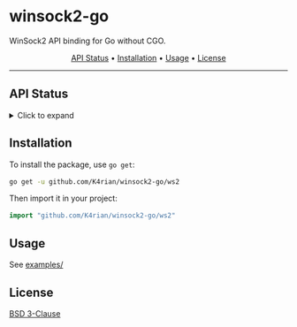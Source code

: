 winsock2-go
=====

WinSock2 API binding for Go without CGO.

<p align="center"><a href="#api-status">API Status</a> &bull; <a href="#installation">Installation</a> &bull; <a href="#usage">Usage</a> &bull; <a href="#license">License</a></p>

---
## API Status
<details>
<summary>Click to expand</summary>

Status                                                                                                                                                               | Function                         | C++                              | Notes
:---:                                                                                                                                                                | :---                             | :---                             | :---
<img alt="implemented" src="https://raw.githubusercontent.com/K4rian/winsock2-go/assets/icons/bullet_implemented.svg" height="24px" width="24px" align="center">     | __WSAFDIsSet                     | __WSAFDIsSet                     | 
<img alt="implemented" src="https://raw.githubusercontent.com/K4rian/winsock2-go/assets/icons/bullet_implemented.svg" height="24px" width="24px" align="center">     | Accept                           | accept                           |
<img alt="implemented" src="https://raw.githubusercontent.com/K4rian/winsock2-go/assets/icons/bullet_implemented.svg" height="24px" width="24px" align="center">     | Bind                             | bind                             |
<img alt="implemented" src="https://raw.githubusercontent.com/K4rian/winsock2-go/assets/icons/bullet_implemented.svg" height="24px" width="24px" align="center">     | CloseSocket                      | closesocket                      |
<img alt="implemented" src="https://raw.githubusercontent.com/K4rian/winsock2-go/assets/icons/bullet_implemented.svg" height="24px" width="24px" align="center">     | Connect                          | connect                          |
<img alt="implemented" src="https://raw.githubusercontent.com/K4rian/winsock2-go/assets/icons/bullet_implemented.svg" height="24px" width="24px" align="center">     | FreeAddrInfoA                    | freeaddrinfo                     |
<img alt="unimplemented" src="https://raw.githubusercontent.com/K4rian/winsock2-go/assets/icons/bullet_unimplemented.svg" height="24px" width="24px" align="center"> | FreeAddrInfoEx                   | FreeAddrInfoEx                   |
<img alt="unimplemented" src="https://raw.githubusercontent.com/K4rian/winsock2-go/assets/icons/bullet_unimplemented.svg" height="24px" width="24px" align="center"> | FreeAddrInfoExW                  | FreeAddrInfoExW                  |
<img alt="implemented" src="https://raw.githubusercontent.com/K4rian/winsock2-go/assets/icons/bullet_implemented.svg" height="24px" width="24px" align="center">     | FreeAddrInfoW                    | FreeAddrInfoW                    |
<img alt="implemented" src="https://raw.githubusercontent.com/K4rian/winsock2-go/assets/icons/bullet_implemented.svg" height="24px" width="24px" align="center">     | GetAddrInfoA                     | getaddrinfo                      |
<img alt="unimplemented" src="https://raw.githubusercontent.com/K4rian/winsock2-go/assets/icons/bullet_unimplemented.svg" height="24px" width="24px" align="center"> | GetAddrInfoExA                   | GetAddrInfoExA                   |
<img alt="unimplemented" src="https://raw.githubusercontent.com/K4rian/winsock2-go/assets/icons/bullet_unimplemented.svg" height="24px" width="24px" align="center"> | GetAddrInfoExCancel              | GetAddrInfoExCancel              |
<img alt="unimplemented" src="https://raw.githubusercontent.com/K4rian/winsock2-go/assets/icons/bullet_unimplemented.svg" height="24px" width="24px" align="center"> | GetAddrInfoExOverlappedResult    | GetAddrInfoExOverlappedResult    |
<img alt="unimplemented" src="https://raw.githubusercontent.com/K4rian/winsock2-go/assets/icons/bullet_unimplemented.svg" height="24px" width="24px" align="center"> | GetAddrInfoExW                   | GetAddrInfoExW                   |
<img alt="implemented" src="https://raw.githubusercontent.com/K4rian/winsock2-go/assets/icons/bullet_implemented.svg" height="24px" width="24px" align="center">     | GetAddrInfoW                     | GetAddrInfoW                     |
<img alt="implemented" src="https://raw.githubusercontent.com/K4rian/winsock2-go/assets/icons/bullet_implemented.svg" height="24px" width="24px" align="center">     | GetHostByAddr                    | gethostbyaddr                    |
<img alt="implemented" src="https://raw.githubusercontent.com/K4rian/winsock2-go/assets/icons/bullet_implemented.svg" height="24px" width="24px" align="center">     | GetHostByName                    | gethostbyname                    |
<img alt="implemented" src="https://raw.githubusercontent.com/K4rian/winsock2-go/assets/icons/bullet_implemented.svg" height="24px" width="24px" align="center">     | GetHostNameA                     | gethostname                      |
<img alt="implemented" src="https://raw.githubusercontent.com/K4rian/winsock2-go/assets/icons/bullet_implemented.svg" height="24px" width="24px" align="center">     | GetHostNameW                     | GetHostNameW                     |
<img alt="implemented" src="https://raw.githubusercontent.com/K4rian/winsock2-go/assets/icons/bullet_implemented.svg" height="24px" width="24px" align="center">     | GetNameInfoA                     | getnameinfo                      |
<img alt="implemented" src="https://raw.githubusercontent.com/K4rian/winsock2-go/assets/icons/bullet_implemented.svg" height="24px" width="24px" align="center">     | GetNameInfoW                     | GetNameInfoW                     |
<img alt="implemented" src="https://raw.githubusercontent.com/K4rian/winsock2-go/assets/icons/bullet_implemented.svg" height="24px" width="24px" align="center">     | GetPeerName                      | getpeername                      |
<img alt="implemented" src="https://raw.githubusercontent.com/K4rian/winsock2-go/assets/icons/bullet_implemented.svg" height="24px" width="24px" align="center">     | GetProtoByName                   | getprotobyname                   |
<img alt="implemented" src="https://raw.githubusercontent.com/K4rian/winsock2-go/assets/icons/bullet_implemented.svg" height="24px" width="24px" align="center">     | GetProtoByNumber                 | getprotobynumber                 |
<img alt="implemented" src="https://raw.githubusercontent.com/K4rian/winsock2-go/assets/icons/bullet_implemented.svg" height="24px" width="24px" align="center">     | GetServByName                    | getservbyname                    |
<img alt="implemented" src="https://raw.githubusercontent.com/K4rian/winsock2-go/assets/icons/bullet_implemented.svg" height="24px" width="24px" align="center">     | GetServByPort                    | getservbyport                    |
<img alt="implemented" src="https://raw.githubusercontent.com/K4rian/winsock2-go/assets/icons/bullet_implemented.svg" height="24px" width="24px" align="center">     | GetSockName                      | getsockname                      |
<img alt="implemented" src="https://raw.githubusercontent.com/K4rian/winsock2-go/assets/icons/bullet_implemented.svg" height="24px" width="24px" align="center">     | GetSockOpt                       | getsockopt                       |
<img alt="implemented" src="https://raw.githubusercontent.com/K4rian/winsock2-go/assets/icons/bullet_implemented.svg" height="24px" width="24px" align="center">     | Htond                            | htond                            | Reimplemented in pure Go.
<img alt="implemented" src="https://raw.githubusercontent.com/K4rian/winsock2-go/assets/icons/bullet_implemented.svg" height="24px" width="24px" align="center">     | Htonf                            | htonf                            | Reimplemented in pure Go.
<img alt="implemented" src="https://raw.githubusercontent.com/K4rian/winsock2-go/assets/icons/bullet_implemented.svg" height="24px" width="24px" align="center">     | Htonl                            | htonl                            | Reimplemented in pure Go.
<img alt="implemented" src="https://raw.githubusercontent.com/K4rian/winsock2-go/assets/icons/bullet_implemented.svg" height="24px" width="24px" align="center">     | Htonll                           | htonll                           | Reimplemented in pure Go.
<img alt="implemented" src="https://raw.githubusercontent.com/K4rian/winsock2-go/assets/icons/bullet_implemented.svg" height="24px" width="24px" align="center">     | Htons                            | htons                            | Reimplemented in pure Go.
<img alt="implemented" src="https://raw.githubusercontent.com/K4rian/winsock2-go/assets/icons/bullet_implemented.svg" height="24px" width="24px" align="center">     | InetAddr                         | inet_addr                        |
<img alt="implemented" src="https://raw.githubusercontent.com/K4rian/winsock2-go/assets/icons/bullet_implemented.svg" height="24px" width="24px" align="center">     | InetNtoa                         | inet_ntoa                        | Reimplemented in pure Go.
<img alt="implemented" src="https://raw.githubusercontent.com/K4rian/winsock2-go/assets/icons/bullet_implemented.svg" height="24px" width="24px" align="center">     | InetNtop                         | inet_ntop                        | 
<img alt="implemented" src="https://raw.githubusercontent.com/K4rian/winsock2-go/assets/icons/bullet_implemented.svg" height="24px" width="24px" align="center">     | InetNtopW                        | InetNtopW                        | 
<img alt="implemented" src="https://raw.githubusercontent.com/K4rian/winsock2-go/assets/icons/bullet_implemented.svg" height="24px" width="24px" align="center">     | InetPton                         | inet_pton                        | 
<img alt="implemented" src="https://raw.githubusercontent.com/K4rian/winsock2-go/assets/icons/bullet_implemented.svg" height="24px" width="24px" align="center">     | InetPtonW                        | InetPtonW                        | 
<img alt="implemented" src="https://raw.githubusercontent.com/K4rian/winsock2-go/assets/icons/bullet_implemented.svg" height="24px" width="24px" align="center">     | IoctlSocket                      | ioctlsocket                      |
<img alt="implemented" src="https://raw.githubusercontent.com/K4rian/winsock2-go/assets/icons/bullet_implemented.svg" height="24px" width="24px" align="center">     | Listen                           | listen                           |
<img alt="unimplemented" src="https://raw.githubusercontent.com/K4rian/winsock2-go/assets/icons/bullet_unimplemented.svg" height="24px" width="24px" align="center"> | Ntohd                            | ntohd                            | Ignored.
<img alt="unimplemented" src="https://raw.githubusercontent.com/K4rian/winsock2-go/assets/icons/bullet_unimplemented.svg" height="24px" width="24px" align="center"> | Ntohf                            | ntohf                            | Ignored.
<img alt="implemented" src="https://raw.githubusercontent.com/K4rian/winsock2-go/assets/icons/bullet_implemented.svg" height="24px" width="24px" align="center">     | Ntohl                            | ntohl                            | Reimplemented in pure Go.
<img alt="unimplemented" src="https://raw.githubusercontent.com/K4rian/winsock2-go/assets/icons/bullet_unimplemented.svg" height="24px" width="24px" align="center"> | Ntohll                           | ntohll                           | Ignored.
<img alt="implemented" src="https://raw.githubusercontent.com/K4rian/winsock2-go/assets/icons/bullet_implemented.svg" height="24px" width="24px" align="center">     | Ntohs                            | ntohs                            | Reimplemented in pure Go.
<img alt="implemented" src="https://raw.githubusercontent.com/K4rian/winsock2-go/assets/icons/bullet_implemented.svg" height="24px" width="24px" align="center">     | Recv                             | recv                             |
<img alt="implemented" src="https://raw.githubusercontent.com/K4rian/winsock2-go/assets/icons/bullet_implemented.svg" height="24px" width="24px" align="center">     | RecvFrom                         | recvfrom                         |
<img alt="implemented" src="https://raw.githubusercontent.com/K4rian/winsock2-go/assets/icons/bullet_implemented.svg" height="24px" width="24px" align="center">     | Select                           | select                           |
<img alt="implemented" src="https://raw.githubusercontent.com/K4rian/winsock2-go/assets/icons/bullet_implemented.svg" height="24px" width="24px" align="center">     | Send                             | send                             |
<img alt="implemented" src="https://raw.githubusercontent.com/K4rian/winsock2-go/assets/icons/bullet_implemented.svg" height="24px" width="24px" align="center">     | SendTo                           | sendto                           |
<img alt="unimplemented" src="https://raw.githubusercontent.com/K4rian/winsock2-go/assets/icons/bullet_unimplemented.svg" height="24px" width="24px" align="center"> | SetAddrInfoExA                   | SetAddrInfoExA                   |
<img alt="unimplemented" src="https://raw.githubusercontent.com/K4rian/winsock2-go/assets/icons/bullet_unimplemented.svg" height="24px" width="24px" align="center"> | SetAddrInfoExW                   | SetAddrInfoExW                   |
<img alt="implemented" src="https://raw.githubusercontent.com/K4rian/winsock2-go/assets/icons/bullet_implemented.svg" height="24px" width="24px" align="center">     | SetSockOpt                       | setsockopt                       |
<img alt="implemented" src="https://raw.githubusercontent.com/K4rian/winsock2-go/assets/icons/bullet_implemented.svg" height="24px" width="24px" align="center">     | Shutdown                         | shutdown                         |
<img alt="implemented" src="https://raw.githubusercontent.com/K4rian/winsock2-go/assets/icons/bullet_implemented.svg" height="24px" width="24px" align="center">     | Socket                           | socket                           |
<img alt="unimplemented" src="https://raw.githubusercontent.com/K4rian/winsock2-go/assets/icons/bullet_unimplemented.svg" height="24px" width="24px" align="center"> | SocketNotificationRetrieveEvents | SocketNotificationRetrieveEvents | Ignored.
<img alt="unimplemented" src="https://raw.githubusercontent.com/K4rian/winsock2-go/assets/icons/bullet_unimplemented.svg" height="24px" width="24px" align="center"> | Wah*                             |                                  | Ignored.
<img alt="unimplemented" src="https://raw.githubusercontent.com/K4rian/winsock2-go/assets/icons/bullet_unimplemented.svg" height="24px" width="24px" align="center"> | WEP                              | WEP                              | Ignored.
<img alt="unimplemented" src="https://raw.githubusercontent.com/K4rian/winsock2-go/assets/icons/bullet_unimplemented.svg" height="24px" width="24px" align="center"> | WPUCompleteOverlappedRequest     | WPUCompleteOverlappedRequest     | Ignored.
<img alt="unimplemented" src="https://raw.githubusercontent.com/K4rian/winsock2-go/assets/icons/bullet_unimplemented.svg" height="24px" width="24px" align="center"> | WPUGetProviderPathEx             | WPUGetProviderPathEx             | Ignored.
<img alt="partial" src="https://raw.githubusercontent.com/K4rian/winsock2-go/assets/icons/bullet_partial.svg" height="24px" width="24px" align="center">             | WSAAccept                        | WSAAccept                        | The `condition` and `callbackData` parameters are always ignored.
<img alt="implemented" src="https://raw.githubusercontent.com/K4rian/winsock2-go/assets/icons/bullet_implemented.svg" height="24px" width="24px" align="center">     | WSAAddressToStringA              | WSAAddressToStringA              |
<img alt="implemented" src="https://raw.githubusercontent.com/K4rian/winsock2-go/assets/icons/bullet_implemented.svg" height="24px" width="24px" align="center">     | WSAAddressToStringW              | WSAAddressToStringW              |
<img alt="unimplemented" src="https://raw.githubusercontent.com/K4rian/winsock2-go/assets/icons/bullet_unimplemented.svg" height="24px" width="24px" align="center"> | WSAAdvertiseProvider             | WSAAdvertiseProvider             | Ignored.
<img alt="unimplemented" src="https://raw.githubusercontent.com/K4rian/winsock2-go/assets/icons/bullet_unimplemented.svg" height="24px" width="24px" align="center"> | WSAAsyncGetHostByAddr            | WSAAsyncGetHostByAddr            | Ignored.
<img alt="unimplemented" src="https://raw.githubusercontent.com/K4rian/winsock2-go/assets/icons/bullet_unimplemented.svg" height="24px" width="24px" align="center"> | WSAAsyncGetHostByName            | WSAAsyncGetHostByName            | Ignored.
<img alt="unimplemented" src="https://raw.githubusercontent.com/K4rian/winsock2-go/assets/icons/bullet_unimplemented.svg" height="24px" width="24px" align="center"> | WSAAsyncGetProtoByName           | WSAAsyncGetProtoByName           | Ignored.
<img alt="unimplemented" src="https://raw.githubusercontent.com/K4rian/winsock2-go/assets/icons/bullet_unimplemented.svg" height="24px" width="24px" align="center"> | WSAAsyncGetProtoByNumber         | WSAAsyncGetProtoByNumber         | Ignored.
<img alt="unimplemented" src="https://raw.githubusercontent.com/K4rian/winsock2-go/assets/icons/bullet_unimplemented.svg" height="24px" width="24px" align="center"> | WSAAsyncGetServByName            | WSAAsyncGetServByName            | Ignored.
<img alt="unimplemented" src="https://raw.githubusercontent.com/K4rian/winsock2-go/assets/icons/bullet_unimplemented.svg" height="24px" width="24px" align="center"> | WSAAsyncGetServByPort            | WSAAsyncGetServByPort            | Ignored.
<img alt="unimplemented" src="https://raw.githubusercontent.com/K4rian/winsock2-go/assets/icons/bullet_unimplemented.svg" height="24px" width="24px" align="center"> | WSAAsyncSelect                   | WSAAsyncSelect                   | Ignored.
<img alt="unimplemented" src="https://raw.githubusercontent.com/K4rian/winsock2-go/assets/icons/bullet_unimplemented.svg" height="24px" width="24px" align="center"> | WSACancelAsyncRequest            | WSACancelAsyncRequest            | Ignored.
<img alt="unimplemented" src="https://raw.githubusercontent.com/K4rian/winsock2-go/assets/icons/bullet_unimplemented.svg" height="24px" width="24px" align="center"> | WSACancelBlockingCall            | WSACancelBlockingCall            | Ignored.
<img alt="implemented" src="https://raw.githubusercontent.com/K4rian/winsock2-go/assets/icons/bullet_implemented.svg" height="24px" width="24px" align="center">     | WSACleanup                       | WSACleanup                       |
<img alt="implemented" src="https://raw.githubusercontent.com/K4rian/winsock2-go/assets/icons/bullet_implemented.svg" height="24px" width="24px" align="center">     | WSACloseEvent                    | WSACloseEvent                    |
<img alt="implemented" src="https://raw.githubusercontent.com/K4rian/winsock2-go/assets/icons/bullet_implemented.svg" height="24px" width="24px" align="center">     | WSAConnect                       | WSAConnect                       |
<img alt="broken" src="https://raw.githubusercontent.com/K4rian/winsock2-go/assets/icons/bullet_broken.svg" height="24px" width="24px" align="center">               | WSAConnectByList                 | WSAConnectByList                 | Can't get it to work (SocketAddressList issue?).
<img alt="implemented" src="https://raw.githubusercontent.com/K4rian/winsock2-go/assets/icons/bullet_implemented.svg" height="24px" width="24px" align="center">     | WSAConnectByNameA                | WSAConnectByNameA                |
<img alt="implemented" src="https://raw.githubusercontent.com/K4rian/winsock2-go/assets/icons/bullet_implemented.svg" height="24px" width="24px" align="center">     | WSAConnectByNameW                | WSAConnectByNameW                |
<img alt="implemented" src="https://raw.githubusercontent.com/K4rian/winsock2-go/assets/icons/bullet_implemented.svg" height="24px" width="24px" align="center">     | WSACreateEvent                   | WSACreateEvent                   |
<img alt="implemented" src="https://raw.githubusercontent.com/K4rian/winsock2-go/assets/icons/bullet_implemented.svg" height="24px" width="24px" align="center">     | WSADuplicateSocketA              | WSADuplicateSocketA              |
<img alt="implemented" src="https://raw.githubusercontent.com/K4rian/winsock2-go/assets/icons/bullet_implemented.svg" height="24px" width="24px" align="center">     | WSADuplicateSocketW              | WSADuplicateSocketW              |
<img alt="implemented" src="https://raw.githubusercontent.com/K4rian/winsock2-go/assets/icons/bullet_implemented.svg" height="24px" width="24px" align="center">     | WSAEnumNameSpaceProvidersA       | WSAEnumNameSpaceProvidersA       |
<img alt="implemented" src="https://raw.githubusercontent.com/K4rian/winsock2-go/assets/icons/bullet_implemented.svg" height="24px" width="24px" align="center">     | WSAEnumNameSpaceProvidersExA     | WSAEnumNameSpaceProvidersExA     |
<img alt="implemented" src="https://raw.githubusercontent.com/K4rian/winsock2-go/assets/icons/bullet_implemented.svg" height="24px" width="24px" align="center">               | WSAEnumNameSpaceProvidersExW     | WSAEnumNameSpaceProvidersExW     | 
<img alt="implemented" src="https://raw.githubusercontent.com/K4rian/winsock2-go/assets/icons/bullet_implemented.svg" height="24px" width="24px" align="center">     | WSAEnumNameSpaceProvidersW       | WSAEnumNameSpaceProvidersW       |
<img alt="implemented" src="https://raw.githubusercontent.com/K4rian/winsock2-go/assets/icons/bullet_implemented.svg" height="24px" width="24px" align="center">     | WSAEnumNetworkEvents             | WSAEnumNetworkEvents             |
<img alt="implemented" src="https://raw.githubusercontent.com/K4rian/winsock2-go/assets/icons/bullet_implemented.svg" height="24px" width="24px" align="center">     | WSAEnumProtocolsA                | WSAEnumProtocolsA                |
<img alt="implemented" src="https://raw.githubusercontent.com/K4rian/winsock2-go/assets/icons/bullet_implemented.svg" height="24px" width="24px" align="center">     | WSAEnumProtocolsW                | WSAEnumProtocolsW                |
<img alt="implemented" src="https://raw.githubusercontent.com/K4rian/winsock2-go/assets/icons/bullet_implemented.svg" height="24px" width="24px" align="center">     | WSAEventSelect                   | WSAEventSelect                   |
<img alt="broken" src="https://raw.githubusercontent.com/K4rian/winsock2-go/assets/icons/bullet_broken.svg" height="24px" width="24px" align="center">               | WSAGetLastError                  | WSAGetLastError                  | Always returns 0.
<img alt="implemented" src="https://raw.githubusercontent.com/K4rian/winsock2-go/assets/icons/bullet_implemented.svg" height="24px" width="24px" align="center">     | WSAGetOverlappedResult           | WSAGetOverlappedResult           |
<img alt="broken" src="https://raw.githubusercontent.com/K4rian/winsock2-go/assets/icons/bullet_broken.svg" height="24px" width="24px" align="center">               | WSAGetQOSByName                  | WSAGetQOSByName                  | The WSABuf isn't populated, even with a NT string.
<img alt="broken" src="https://raw.githubusercontent.com/K4rian/winsock2-go/assets/icons/bullet_broken.svg" height="24px" width="24px" align="center">               | WSAGetServiceClassInfoA          | WSAGetServiceClassInfoA          | Can't get it to work: "An invalid argument was supplied.".
<img alt="broken" src="https://raw.githubusercontent.com/K4rian/winsock2-go/assets/icons/bullet_broken.svg" height="24px" width="24px" align="center">               | WSAGetServiceClassInfoW          | WSAGetServiceClassInfoW          | Can't get it to work: "An invalid argument was supplied.".
<img alt="broken" src="https://raw.githubusercontent.com/K4rian/winsock2-go/assets/icons/bullet_broken.svg" height="24px" width="24px" align="center">               | WSAGetServiceClassNameByClassIdA | WSAGetServiceClassNameByClassIdA | Crash, tried many approaches without success. (0xc0000005 - Access Violation)
<img alt="broken" src="https://raw.githubusercontent.com/K4rian/winsock2-go/assets/icons/bullet_broken.svg" height="24px" width="24px" align="center">               | WSAGetServiceClassNameByClassIdW | WSAGetServiceClassNameByClassIdW | Crash, tried many approaches without success. (0xc0000005 - Access Violation)
<img alt="implemented" src="https://raw.githubusercontent.com/K4rian/winsock2-go/assets/icons/bullet_implemented.svg" height="24px" width="24px" align="center">     | WSAHtonl                         | WSAHtonl                         |
<img alt="implemented" src="https://raw.githubusercontent.com/K4rian/winsock2-go/assets/icons/bullet_implemented.svg" height="24px" width="24px" align="center">     | WSAHtons                         | WSAHtons                         |
<img alt="broken" src="https://raw.githubusercontent.com/K4rian/winsock2-go/assets/icons/bullet_broken.svg" height="24px" width="24px" align="center">               | WSAInstallServiceClassA          | WSAInstallServiceClassA          | Raise an "A socket operation was attempted to an unreachable host" error(?).
<img alt="broken" src="https://raw.githubusercontent.com/K4rian/winsock2-go/assets/icons/bullet_broken.svg" height="24px" width="24px" align="center">               | WSAInstallServiceClassW          | WSAInstallServiceClassW          | Raise an "A socket operation was attempted to an unreachable host" error(?).
<img alt="partial" src="https://raw.githubusercontent.com/K4rian/winsock2-go/assets/icons/bullet_partial.svg" height="24px" width="24px" align="center">             | WSAIoctl                         | WSAIoctl                         | The `completionRoutine` parameter is always ignored.
<img alt="unimplemented" src="https://raw.githubusercontent.com/K4rian/winsock2-go/assets/icons/bullet_unimplemented.svg" height="24px" width="24px" align="center"> | WSAIsBlocking                    | WSAIsBlocking                    | Ignored.
<img alt="implemented" src="https://raw.githubusercontent.com/K4rian/winsock2-go/assets/icons/bullet_implemented.svg" height="24px" width="24px" align="center">     | WSAJoinLeaf                      | WSAJoinLeaf                      | Untested.
<img alt="implemented" src="https://raw.githubusercontent.com/K4rian/winsock2-go/assets/icons/bullet_implemented.svg" height="24px" width="24px" align="center">     | WSALookupServiceBeginA           | WSALookupServiceBeginA           |
<img alt="implemented" src="https://raw.githubusercontent.com/K4rian/winsock2-go/assets/icons/bullet_implemented.svg" height="24px" width="24px" align="center">     | WSALookupServiceBeginW           | WSALookupServiceBeginW           |
<img alt="implemented" src="https://raw.githubusercontent.com/K4rian/winsock2-go/assets/icons/bullet_implemented.svg" height="24px" width="24px" align="center">     | WSALookupServiceEnd              | WSALookupServiceEnd              |
<img alt="implemented" src="https://raw.githubusercontent.com/K4rian/winsock2-go/assets/icons/bullet_implemented.svg" height="24px" width="24px" align="center">     | WSALookupServiceNextA            | WSALookupServiceNextA            |
<img alt="broken" src="https://raw.githubusercontent.com/K4rian/winsock2-go/assets/icons/bullet_broken.svg" height="24px" width="24px" align="center">               | WSALookupServiceNextW            | WSALookupServiceNextW            | Crash, even with a valid handle from WSALookupServiceBeginW.
<img alt="partial" src="https://raw.githubusercontent.com/K4rian/winsock2-go/assets/icons/bullet_partial.svg" height="24px" width="24px" align="center">             | WSANSPIoctl                      | WSANSPIoctl                      | The `completion` parameter is always ignored.
<img alt="implemented" src="https://raw.githubusercontent.com/K4rian/winsock2-go/assets/icons/bullet_implemented.svg" height="24px" width="24px" align="center">     | WSANtohl                         | WSANtohl                         |
<img alt="implemented" src="https://raw.githubusercontent.com/K4rian/winsock2-go/assets/icons/bullet_implemented.svg" height="24px" width="24px" align="center">     | WSANtohs                         | WSANtohs                         |
<img alt="implemented" src="https://raw.githubusercontent.com/K4rian/winsock2-go/assets/icons/bullet_implemented.svg" height="24px" width="24px" align="center">     | WSAPoll                          | WSAPoll                          |
<img alt="unimplemented" src="https://raw.githubusercontent.com/K4rian/winsock2-go/assets/icons/bullet_unimplemented.svg" height="24px" width="24px" align="center"> | WSAProviderCompleteAsyncCall     | WSAProviderCompleteAsyncCall     | Ignored.
<img alt="partial" src="https://raw.githubusercontent.com/K4rian/winsock2-go/assets/icons/bullet_partial.svg" height="24px" width="24px" align="center">             | WSAProviderConfigChange          | WSAProviderConfigChange          | The `completionRoutine` parameter is always ignored.
<img alt="partial" src="https://raw.githubusercontent.com/K4rian/winsock2-go/assets/icons/bullet_partial.svg" height="24px" width="24px" align="center">             | WSARecv                          | WSARecv                          | The `completionRoutine` parameter is always ignored.
<img alt="implemented" src="https://raw.githubusercontent.com/K4rian/winsock2-go/assets/icons/bullet_implemented.svg" height="24px" width="24px" align="center">     | WSARecvDisconnect                | WSARecvDisconnect                |
<img alt="partial" src="https://raw.githubusercontent.com/K4rian/winsock2-go/assets/icons/bullet_partial.svg" height="24px" width="24px" align="center">             | WSARecvFrom                      | WSARecvFrom                      | The `completionRoutine` parameter is always ignored.
<img alt="implemented" src="https://raw.githubusercontent.com/K4rian/winsock2-go/assets/icons/bullet_implemented.svg" height="24px" width="24px" align="center">     | WSARemoveServiceClass            | WSARemoveServiceClass            |
<img alt="implemented" src="https://raw.githubusercontent.com/K4rian/winsock2-go/assets/icons/bullet_implemented.svg" height="24px" width="24px" align="center">     | WSAResetEvent                    | WSAResetEvent                    |
<img alt="partial" src="https://raw.githubusercontent.com/K4rian/winsock2-go/assets/icons/bullet_partial.svg" height="24px" width="24px" align="center">             | WSASend                          | WSASend                          | The `completionRoutine` parameter is always ignored.
<img alt="implemented" src="https://raw.githubusercontent.com/K4rian/winsock2-go/assets/icons/bullet_implemented.svg" height="24px" width="24px" align="center">     | WSASendDisconnect                | WSASendDisconnect                |
<img alt="partial" src="https://raw.githubusercontent.com/K4rian/winsock2-go/assets/icons/bullet_partial.svg" height="24px" width="24px" align="center">             | WSASendMsg                       | WSASendMsg                       | Untested / The `completionRoutine` parameter is always ignored.
<img alt="partial" src="https://raw.githubusercontent.com/K4rian/winsock2-go/assets/icons/bullet_partial.svg" height="24px" width="24px" align="center">             | WSASendTo                        | WSASendTo                        | The `completionRoutine` parameter is always ignored.
<img alt="unimplemented" src="https://raw.githubusercontent.com/K4rian/winsock2-go/assets/icons/bullet_unimplemented.svg" height="24px" width="24px" align="center"> | WSASetBlockingHook               | WSASetBlockingHook               | Ignored.
<img alt="implemented" src="https://raw.githubusercontent.com/K4rian/winsock2-go/assets/icons/bullet_implemented.svg" height="24px" width="24px" align="center">     | WSASetEvent                      | WSASetEvent                      |
<img alt="implemented" src="https://raw.githubusercontent.com/K4rian/winsock2-go/assets/icons/bullet_implemented.svg" height="24px" width="24px" align="center">     | WSASetLastError                  | WSASetLastError                  | Seems to works, not sure with the GetLastError issue.
<img alt="implemented" src="https://raw.githubusercontent.com/K4rian/winsock2-go/assets/icons/bullet_implemented.svg" height="24px" width="24px" align="center">     | WSASetServiceA                   | WSASetServiceA                   | Seems to works, not depth tested.
<img alt="implemented" src="https://raw.githubusercontent.com/K4rian/winsock2-go/assets/icons/bullet_implemented.svg" height="24px" width="24px" align="center">     | WSASetServiceW                   | WSASetServiceW                   | Seems to works, not depth tested.
<img alt="implemented" src="https://raw.githubusercontent.com/K4rian/winsock2-go/assets/icons/bullet_implemented.svg" height="24px" width="24px" align="center">     | WSASocketA                       | WSASocketA                       |
<img alt="implemented" src="https://raw.githubusercontent.com/K4rian/winsock2-go/assets/icons/bullet_implemented.svg" height="24px" width="24px" align="center">     | WSASocketW                       | WSASocketW                       |
<img alt="implemented" src="https://raw.githubusercontent.com/K4rian/winsock2-go/assets/icons/bullet_implemented.svg" height="24px" width="24px" align="center">     | WSAStartup                       | WSAStartup                       |
<img alt="implemented" src="https://raw.githubusercontent.com/K4rian/winsock2-go/assets/icons/bullet_implemented.svg" height="24px" width="24px" align="center">     | WSAStringToAddressA              | WSAStringToAddressA              |
<img alt="implemented" src="https://raw.githubusercontent.com/K4rian/winsock2-go/assets/icons/bullet_implemented.svg" height="24px" width="24px" align="center">     | WSAStringToAddressW              | WSAStringToAddressW              |
<img alt="unimplemented" src="https://raw.githubusercontent.com/K4rian/winsock2-go/assets/icons/bullet_unimplemented.svg" height="24px" width="24px" align="center"> | WSAUnadvertiseProvider           | WSAUnadvertiseProvider           | Ignored.
<img alt="unimplemented" src="https://raw.githubusercontent.com/K4rian/winsock2-go/assets/icons/bullet_unimplemented.svg" height="24px" width="24px" align="center"> | WSAUnhookBlockingHook            | WSAUnhookBlockingHook            | Ignored.
<img alt="implemented" src="https://raw.githubusercontent.com/K4rian/winsock2-go/assets/icons/bullet_implemented.svg" height="24px" width="24px" align="center">     | WSAWaitForMultipleEvents         | WSAWaitForMultipleEvents         |
<img alt="unimplemented" src="https://raw.githubusercontent.com/K4rian/winsock2-go/assets/icons/bullet_unimplemented.svg" height="24px" width="24px" align="center"> | WSApSetPostRoutine               | WSApSetPostRoutine               | Ignored.
<img alt="unimplemented" src="https://raw.githubusercontent.com/K4rian/winsock2-go/assets/icons/bullet_unimplemented.svg" height="24px" width="24px" align="center"> | WSC*                             |                                  | Ignored.

---

<img alt="" src="https://raw.githubusercontent.com/K4rian/winsock2-go/assets/icons/bullet_blank.svg" height="12px" width="14px" align="center"> <img alt="implemented" src="https://raw.githubusercontent.com/K4rian/winsock2-go/assets/icons/bullet_implemented.svg" height="24px" width="24px" align="center"> Implemented <img alt="" src="https://raw.githubusercontent.com/K4rian/winsock2-go/assets/icons/bullet_blank.svg" height="12px" width="8px" align="center"> <img alt="partial" src="https://raw.githubusercontent.com/K4rian/winsock2-go/assets/icons/bullet_partial.svg" height="24px" width="24px" align="center"> Partial <img alt="" src="https://raw.githubusercontent.com/K4rian/winsock2-go/assets/icons/bullet_blank.svg" height="12px" width="8px" align="center"> <img alt="broken" src="https://raw.githubusercontent.com/K4rian/winsock2-go/assets/icons/bullet_broken.svg" height="24px" width="24px" align="center"> Broken <img alt="" src="https://raw.githubusercontent.com/K4rian/winsock2-go/assets/icons/bullet_blank.svg" height="12px" width="8px" align="center"> <img alt="unimplemented" src="https://raw.githubusercontent.com/K4rian/winsock2-go/assets/icons/bullet_unimplemented.svg" height="24px" width="24px" align="center"> Unimplemented

---

</details>

## Installation
To install the package, use `go get`:
```bash
go get -u github.com/K4rian/winsock2-go/ws2
```

Then import it in your project:
```go
import "github.com/K4rian/winsock2-go/ws2"
```

## Usage
See [examples/][1]

## License
[BSD 3-Clause][2]

[1]: https://github.com/K4rian/winsock2-go/tree/main/examples "Examples"
[2]: https://github.com/K4rian/winsock2-go/blob/main/LICENSE "BSD 3-Clause License"